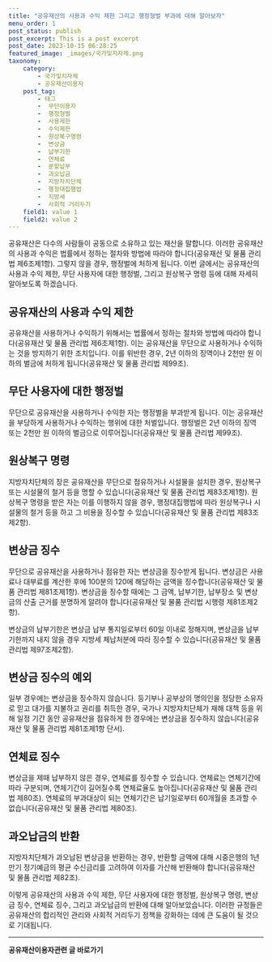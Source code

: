 ```yaml
---
title: "공유재산의 사용과 수익 제한 그리고 행정형벌 부과에 대해 알아보자"
menu_order: 1
post_status: publish
post_excerpt: This is a post excerpt
post_date: 2023-10-15 06:28:25
featured_image: _images/국가및지자체.png
taxonomy:
    category:
        - 국가및지자체
        - 공유재산이용자
    post_tag:
        - 태그
        -  무단이용자
        -  행정형벌
        -  사용제한
        -  수익제한
        -  원상복구명령
        -  변상금
        -  납부기한
        -  연체료
        -  분할납부
        -  과오납금
        -  지방자치단체
        -  행정대집행법
        -  지방세
        -  사회적 거리두기
    field1: value 1
    field2: value 2
---
```




공유재산은 다수의 사람들이 공동으로 소유하고 있는 재산을 말합니다. 이러한 공유재산의 사용과 수익은 법률에서 정하는 절차와 방법에 따라야 합니다(공유재산 및 물품 관리법 제6조제1항). 그렇지 않을 경우, 행정벌에 처하게 됩니다. 이번 글에서는 공유재산의 사용과 수익 제한, 무단 사용자에 대한 행정벌, 그리고 원상복구 명령 등에 대해 자세히 알아보도록 하겠습니다.

## 공유재산의 사용과 수익 제한

공유재산을 사용하거나 수익하기 위해서는 법률에서 정하는 절차와 방법에 따라야 합니다(공유재산 및 물품 관리법 제6조제1항). 이는 공유재산을 무단으로 사용하거나 수익하는 것을 방지하기 위한 조치입니다. 이를 위반한 경우, 2년 이하의 징역이나 2천만 원 이하의 벌금에 처하게 됩니다(공유재산 및 물품 관리법 제99조).

## 무단 사용자에 대한 행정벌

무단으로 공유재산을 사용하거나 수익한 자는 행정벌을 부과받게 됩니다. 이는 공유재산을 부당하게 사용하거나 수익하는 행위에 대한 처벌입니다. 행정벌은 2년 이하의 징역 또는 2천만 원 이하의 벌금으로 이루어집니다(공유재산 및 물품 관리법 제99조).

## 원상복구 명령

지방자치단체의 장은 공유재산을 무단으로 점유하거나 시설물을 설치한 경우, 원상복구 또는 시설물의 철거 등을 명할 수 있습니다(공유재산 및 물품 관리법 제83조제1항). 원상복구 명령을 받은 자는 이를 이행하지 않을 경우, 행정대집행법에 따라 원상복구나 시설물의 철거 등을 하고 그 비용을 징수할 수 있습니다(공유재산 및 물품 관리법 제83조제2항).

## 변상금 징수

무단으로 공유재산을 사용하거나 점유한 자는 변상금을 징수받게 됩니다. 변상금은 사용료나 대부료를 계산한 후에 100분의 120에 해당하는 금액을 징수합니다(공유재산 및 물품 관리법 제81조제1항). 변상금을 징수할 때에는 그 금액, 납부기한, 납부장소 및 변상금의 산출 근거를 분명하게 알려야 합니다(공유재산 및 물품 관리법 시행령 제81조제2항).

변상금의 납부기한은 변상금 납부 통지일로부터 60일 이내로 정해지며, 변상금을 납부기한까지 내지 않을 경우 지방세 체납처분에 따라 징수할 수 있습니다(공유재산 및 물품 관리법 제97조제2항).

## 변상금 징수의 예외

일부 경우에는 변상금을 징수하지 않습니다. 등기부나 공부상의 명의인을 정당한 소유자로 믿고 대가를 지불하고 권리를 취득한 경우, 국가나 지방자치단체가 재해 대책 등을 위해 일정 기간 동안 공유재산을 점유하게 한 경우에는 변상금을 징수하지 않습니다(공유재산 및 물품 관리법 제81조제1항 단서).

## 연체료 징수

변상금을 제때 납부하지 않은 경우, 연체료를 징수할 수 있습니다. 연체료는 연체기간에 따라 구분되며, 연체기간이 길어질수록 연체료율도 높아집니다(공유재산 및 물품 관리법 제80조). 연체료의 부과대상이 되는 연체기간은 납기일로부터 60개월을 초과할 수 없습니다(공유재산 및 물품 관리법 제80조).

## 과오납금의 반환

지방자치단체가 과오납된 변상금을 반환하는 경우, 반환할 금액에 대해 시중은행의 1년 만기 정기예금의 평균 수신금리를 고려하여 이자를 가산해 반환해야 합니다(공유재산 및 물품 관리법 제82조).

이렇게 공유재산의 사용과 수익 제한, 무단 사용자에 대한 행정벌, 원상복구 명령, 변상금 징수, 연체료 징수, 그리고 과오납금의 반환에 대해 알아보았습니다. 이러한 규정들은 공유재산의 합리적인 관리와 사회적 거리두기 정책을 강화하는 데에 큰 도움이 될 것으로 기대됩니다.


<!-- wp:separator -->
<hr class="wp-block-separator has-alpha-channel-opacity"/>
<!-- /wp:separator -->
<!-- wp:group {"backgroundColor":"base","layout":{"type":"constrained"}} -->
<div class="wp-block-group has-base-background-color has-background">
<!-- wp:paragraph {"align":"center","fontSize":"large"} -->
<p class="has-text-align-center has-large-font-size"><strong>공유재산이용자관련 글 바로가기</strong></p>
<!-- /wp:paragraph -->


<!-- wp:latest-posts{"categories": [{"id": 1570, "count": 100, "description": "", "link": "https://uknowlaw.com/category/https://uknowlaw.com/category/%ea%b3%b5%ec%9c%a0%ec%9e%ac%ec%82%b0%ec%9d%b4%ec%9a%a9%ec%9e%90//", "name": "공유재산이용자", "slug": "공유재산이용자", "taxonomy": "category", "parent": 0, "meta": [],"_links":{"self":[{"href":"https://uknowlaw.com/wp-json/wp/v2/categories/1570"}],"collection":[{"href":"https://uknowlaw.com/wp-json/wp/v2/categories"}],"about":[{"href":"https://uknowlaw.com/wp-json/wp/v2/taxonomies/category"}],"wp:post_type":[{"href":"https://uknowlaw.com/wp-json/wp/v2/posts?categories=1570"}],"curies":[{"name":"wp","href":"https://api.w.org/{rel}","templated":true}]}}],"postsToShow":100,"excerptLength":28,"postLayout":"grid","columns":2,"featuredImageAlign":"left","featuredImageSizeSlug":"large","fontSize":"medium"} /-->
</div>
<!-- /wp:group -->
    